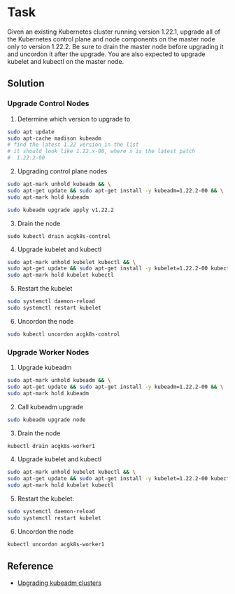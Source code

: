 # Task
Given an existing Kubernetes cluster running version 1.22.1, upgrade all of the Kubernetes control plane and node components on the master node only to version 1.22.2.
Be sure to drain the master node before upgrading it and uncordon it after the upgrade.
You are also expected to upgrade kubelet and kubectl on the master node.

## Solution
### Upgrade Control Nodes
1. Determine which version to upgrade to
```bash
sudo apt update
sudo apt-cache madison kubeadm
# find the latest 1.22 version in the list
# it should look like 1.22.x-00, where x is the latest patch
#  1.22.2-00
```

2. Upgrading control plane nodes
```bash
sudo apt-mark unhold kubeadm && \
sudo apt-get update && sudo apt-get install -y kubeadm=1.22.2-00 && \
sudo apt-mark hold kubeadm

sudo kubeadm upgrade apply v1.22.2
```
3. Drain the node
```
sudo kubectl drain acgk8s-control
```
4. Upgrade kubelet and kubectl
```bash
sudo apt-mark unhold kubelet kubectl && \
sudo apt-get update && sudo apt-get install -y kubelet=1.22.2-00 kubectl=1.22.2-00 && \
sudo apt-mark hold kubelet kubectl
```
5. Restart the kubelet
```bash
sudo systemctl daemon-reload
sudo systemctl restart kubelet
```
6. Uncordon the node
```bash
sudo kubectl uncordon acgk8s-control
```
### Upgrade Worker Nodes
1. Upgrade kubeadm
```bash
sudo apt-mark unhold kubeadm && \
sudo apt-get update && sudo apt-get install -y kubeadm=1.22.2-00 && \
sudo apt-mark hold kubeadm
```
2. Call kubeadm upgrade
```bash
sudo kubeadm upgrade node
```
3. Drain the node
```bash
kubectl drain acgk8s-worker1
```
4. Upgrade kubelet and kubectl
```bash
sudo apt-mark unhold kubelet kubectl && \
sudo apt-get update && sudo apt-get install -y kubelet=1.22.2-00 kubectl=1.22.2-00 && \
sudo apt-mark hold kubelet kubectl
```
5. Restart the kubelet:
```bash
sudo systemctl daemon-reload
sudo systemctl restart kubelet
```
6. Uncordon the node
```bash
kubectl uncordon acgk8s-worker1
```


## Reference
* [Upgrading kubeadm clusters](https://kubernetes.io/docs/tasks/administer-cluster/kubeadm/kubeadm-upgrade/)
